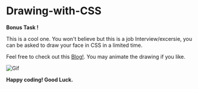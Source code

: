 # Drawing-with-CSS
**Bonus Task !** 

This is a cool one. You won't believe but this is a job Interview/excersie, you can be asked to draw your face in CSS in a limited time.

Feel free to check out this [Blog!](https://blog.prototypr.io/how-to-draw-your-face-in-css-89676e71236a). You may animate the drawing if you like.

![Gif](https://user-images.githubusercontent.com/81492078/114279770-909c3580-9a36-11eb-9ee5-70996aa7a59f.gif)

**Happy coding! Good Luck.**
